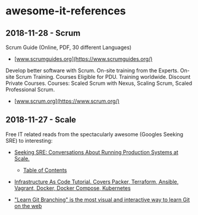 # awesome-it-references

## 2018-11-28 - Scrum

Scrum Guide (Online, PDF, 30 different Languages)

* [www.scrumguides.org](https://www.scrumguides.org/)

Develop better software with Scrum. On-site training from the Experts. On-site Scrum Training. Courses Eligible for PDU. Training worldwide. Discount Private Courses. Courses: Scaled Scrum with Nexus, Scaling Scrum, Scaled Professional Scrum.

* [www.scrum.org](https://www.scrum.org/)

## 2018-11-27 - Scale

Free IT related reads from the spectacularly awesome (Googles Seeking SRE) to interesting:

* [Seeking SRE: Conversations About Running Production Systems at Scale.](https://www.oreilly.com/library/view/seeking-sre/9781491978856/)

  * [Table of Contents](https://landing.google.com/sre/sre-book/toc/)

* [Infrastructure As Code Tutorial. Covers Packer, Terraform, Ansible, Vagrant, Docker, Docker Compose, Kubernetes](https://github.com/Artemmkin/infrastructure-as-code-tutorial)

* ["Learn Git Branching" is the most visual and interactive way to learn Git on the web](https://learngitbranching.js.org/)

